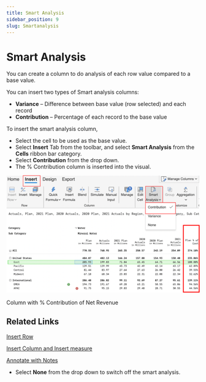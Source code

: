 ```yaml
---
title: Smart Analysis
sidebar_position: 9
slug: Smartanalysis
---
```

# Smart Analysis

You can create a column to do analysis of each row value compared to a base value.

You can insert two types of Smart analysis columns:

- **Variance** – Difference between base value (row selected) and each record
- **Contribution** – Percentage of each record to the base value

To insert the smart analysis column,

- Select the cell to be used as the base value.
- Select **Insert** Tab from the toolbar, and select **Smart Analysis** from the **Cells** ribbon bar category.
- Select **Contribution** from the drop down.
- The % Contribution column is inserted into the visual.

![Column with % Contribution of Net Revenue](/img/VisualCalculations/SmartAnalysis/Smart1.png)

Column with % Contribution of Net Revenue

## Related Links

[Insert Row](/visual/insert-row)

[Insert Column and Insert measure](/visual/insert-column-and-insert-measures)

[Annotate with Notes](/build/Annotatenotes)

- Select **None** from the drop down to switch off the smart analysis.